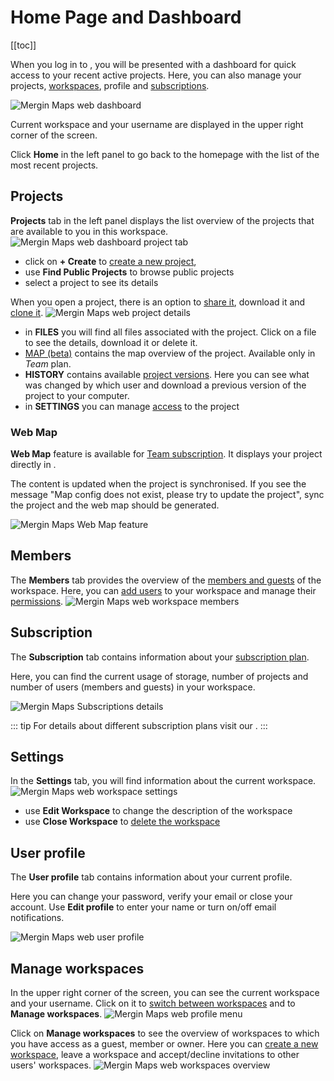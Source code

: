 # Home Page and Dashboard
[[toc]]

When you log in to <AppDomainNameLink desc="Mergin Maps"/>, you will be presented with a dashboard for quick access to your recent active projects. Here, you can also manage your projects, [workspaces](./workspaces/), profile and [subscriptions](../manage/subscriptions/).

![Mergin Maps web dashboard](./web-dashboard-panel.jpg "Mergin Maps web dashboard")

Current workspace and your username are displayed in the upper right corner of the screen.

Click **Home** in the left panel to go back to the homepage with the list of the most recent projects. 

## Projects
**Projects** tab in the left panel displays the list overview of the projects that are available to you in this workspace.
![Mergin Maps web dashboard project tab](./web-projects-tab.jpg "Mergin Maps web dashboard project tab")

- click on **+ Create** to [create a new project](./create-project/#create-a-project-through-merginmaps-com), 
- use **Find Public Projects** to browse public projects
- select a project to see its details

When you open a project, there is an option to [share it](./project-advanced/), download it and [clone it](./create-project/#clone-an-existing-project-through-merginmaps-com).
![Mergin Maps web project details](./mergin-project.jpg "Mergin Maps web project details")

- in **FILES** you will find all files associated with the project. Click on a file to see the details, download it or delete it.
- [MAP (beta)](#web-map) contains the map overview of the project. Available only in *Team* plan.
- **HISTORY** contains available [project versions](./project-details/). Here you can see what was changed by which user and download a previous version of the project to your computer.
- in **SETTINGS** you can manage [access](./project-advanced/) to the project 

### Web Map
**Web Map** feature is available for [Team subscription](https://merginmaps.com/pricing). It displays your <MainPlatformName /> project directly in <AppDomainNameLink />.

The content is updated when the project is synchronised. If you see the message "Map config does not exist, please try to update the project", sync the project and the web map should be generated.

![Mergin Maps Web Map feature](./mergin-map.jpg "Mergin Maps Web Map feature")

## Members
The **Members** tab provides the overview of the [members and guests](./permissions/#workspace-members-and-guests) of the workspace. Here, you can [add users](./project-advanced/#add-users-to-a-workspace) to your workspace and manage their [permissions](./permissions/).
![Mergin Maps web workspace members](./web-members.jpg "Mergin Maps web workspace members")

## Subscription
The **Subscription** tab contains information about your [subscription plan](../manage/subscriptions/).

Here, you can find the current usage of storage, number of projects and number of users (members and guests) in your workspace.

![Mergin Maps Subscriptions details](../manage/subscriptions/subscriptions.jpg "Mergin Maps Subscriptions details")

::: tip
For details about different subscription plans visit our <MainDomainNameLink id="pricing" desc="pricing page"/>.
:::

## Settings
In the **Settings** tab, you will find information about the current workspace. 
![Mergin Maps web workspace settings](./web-settings.jpg "Mergin Maps web workspace settings")
- use **Edit Workspace** to change the description of the workspace
- use **Close Workspace** to [delete the workspace](./workspaces/#how-to-delete-a-workspace)

## User profile
The **User profile** tab contains information about your current profile.

Here you can change your password, verify your email or close your account. Use **Edit profile** to enter your name or turn on/off email notifications. 

![Mergin Maps web user profile](./mergin-user-profile.jpg "Mergin Maps web user profile") 

## Manage workspaces
In the upper right corner of the screen, you can see the current workspace and your username. Click on it to [switch between workspaces](./workspaces/#how-to-switch-between-workspaces) and to **Manage workspaces**.
![Mergin Maps web profile menu](./workspaces/web-switch-workspace.jpg "Mergin Maps web profile menu")

Click on **Manage workspaces** to see the overview of workspaces to which you have access as a guest, member or owner. Here you can [create a new workspace](./workspaces/#how-to-create-a-new-workspace), leave a workspace and accept/decline invitations to other users' workspaces.
![Mergin Maps web workspaces overview](./web-manage-workspaces.jpg "Mergin Maps web workspaces overview")
